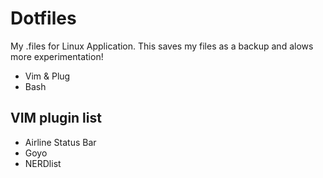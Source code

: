 # Dotfiles
My .files for Linux Application. This saves my files as a backup and alows more experimentation!

+ Vim & Plug
+ Bash

## VIM plugin list

- Airline Status Bar
- Goyo
- NERDlist 
